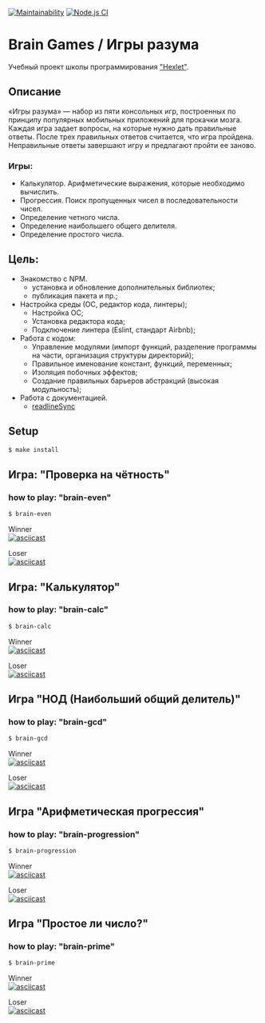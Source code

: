 [![Maintainability](https://api.codeclimate.com/v1/badges/ab21f138c3e3cad306f1/maintainability)](https://codeclimate.com/github/khloptsevps/frontend-project-lvl1/maintainability) [![Node.js CI](https://github.com/khloptsevps/frontend-project-lvl1/workflows/Node.js%20CI/badge.svg)](https://github.com/khloptsevps/frontend-project-lvl1/actions)

# Brain Games / Игры разума
Учебный проект школы программирования ["Hexlet"](https://ru.hexlet.io/?ref=252944).  

## Описание
«Игры разума» — набор из пяти консольных игр, построенных по принципу популярных мобильных приложений для прокачки мозга. Каждая игра задает вопросы, на которые нужно дать правильные ответы. После трех правильных ответов считается, что игра пройдена. Неправильные ответы завершают игру и предлагают пройти ее заново. 
### Игры:
  - Калькулятор. Арифметические выражения, которые необходимо вычислить.
  - Прогрессия. Поиск пропущенных чисел в последовательности чисел.
  - Определение четного числа.
  - Определение наибольшего общего делителя.
  - Определение простого числа.

## Цель:
- Знакомство с NPM.
  - установка и обновление дополнительных библиотек;
  - публикация пакета и пр.;
- Настройка среды (ОС, редактор кода, линтеры);
  - Настройка ОС;
  - Установка редактора кода;
  - Подключение линтера (Eslint, стандарт Airbnb);
- Работа с кодом:
  - Управление модулями (импорт функций, разделение программы на части, организация структуры директорий);
  - Правильное именование констант, функций, переменных;
  - Изоляция побочных эффектов;
  - Создание правильных барьеров абстракций (высокая модульность);
- Работа с документацией.
  - [readlineSync](https://github.com/anseki/readline-sync)

## Setup

```sh
$ make install
```

## Игра: "Проверка на чётность"
### how to play: "brain-even"

```sh 
$ brain-even
```

Winner  
[![asciicast](https://asciinema.org/a/luXChoupxK71NiQobMRFzRABQ.svg)](https://asciinema.org/a/luXChoupxK71NiQobMRFzRABQ)

Loser  
[![asciicast](https://asciinema.org/a/4dzjOGF2drp6qGFVF8Qe8jXhO.svg)](https://asciinema.org/a/4dzjOGF2drp6qGFVF8Qe8jXhO)

## Игра: "Калькулятор"
### how to play: "brain-calc"

```sh 
$ brain-calc
```

Winner  
[![asciicast](https://asciinema.org/a/ojG4z6fQKnIZlZF6kd9hqVWpp.svg)](https://asciinema.org/a/ojG4z6fQKnIZlZF6kd9hqVWpp)

Loser  
[![asciicast](https://asciinema.org/a/a5iAKA8HZF3gM1LHgBb9u6KKt.svg)](https://asciinema.org/a/a5iAKA8HZF3gM1LHgBb9u6KKt)

## Игра "НОД (Наибольший общий делитель)"
### how to play: "brain-gcd"

```sh 
$ brain-gcd
```

Winner  
[![asciicast](https://asciinema.org/a/6HtJRXuGQ5ShD0Lt38vlPvRqQ.svg)](https://asciinema.org/a/6HtJRXuGQ5ShD0Lt38vlPvRqQ)

Loser  
[![asciicast](https://asciinema.org/a/iiuinsT0pNrQ1laKSrRmCZRRg.svg)](https://asciinema.org/a/iiuinsT0pNrQ1laKSrRmCZRRg)

## Игра "Арифметическая прогрессия"
### how to play: "brain-progression"

```sh 
$ brain-progression
```

Winner  
[![asciicast](https://asciinema.org/a/FR0eLUni3oH5CNET7Yzcdk3Pi.svg)](https://asciinema.org/a/FR0eLUni3oH5CNET7Yzcdk3Pi)

Loser  
[![asciicast](https://asciinema.org/a/Jir4d6REvHPSjE33nviCoAgnD.svg)](https://asciinema.org/a/Jir4d6REvHPSjE33nviCoAgnD)

## Игра "Простое ли число?"
### how to play: "brain-prime"

```sh 
$ brain-prime
```

Winner  
[![asciicast](https://asciinema.org/a/7qcVK9Lf4N3IHk9v10FRm5qHk.svg)](https://asciinema.org/a/7qcVK9Lf4N3IHk9v10FRm5qHk)

Loser  
[![asciicast](https://asciinema.org/a/nFRg3A2luGlLzvu6ihF6sHdl7.svg)](https://asciinema.org/a/nFRg3A2luGlLzvu6ihF6sHdl7)
